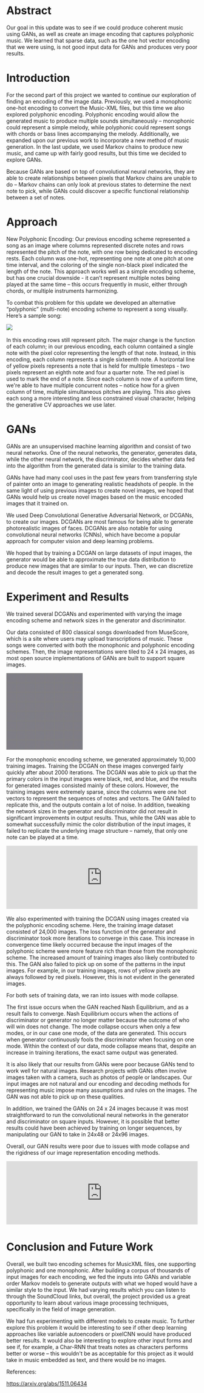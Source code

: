 # Abstract
Our goal in this update was to see if we could produce coherent music using GANs, as well as create an image encoding that captures polyphonic music. We learned that sparse data, such as the one hot vector encoding that we were using, is not good input data for GANs and produces very poor results. 

# Introduction
For the second part of this project we wanted to continue our exploration of finding an encoding of the image data. Previously, we used a monophonic one-hot encoding to convert the Music-XML files, but this time we also explored polyphonic encoding. Polyphonic encoding would allow the generated music to produce multiple sounds simultaneously – monophonic could represent a simple melody, while polyphonic could represent songs with chords or bass lines accompanying the melody. Additionally, we expanded upon our previous work to incorporate a new method of music generation. In the last update, we used Markov chains to produce new music, and came up with fairly good results, but this time we decided to explore GANs. 

Because GANs are based on top of convolutional neural networks, they are able to create relationships between pixels that Markov chains are unable to do – Markov chains can only look at previous states to determine the next note to pick, while GANs could discover a specific functional relationship between a set of notes.

# Approach
New Polyphonic Encoding:
Our previous encoding scheme represented a song as an image where columns represented discrete notes and rows represented the pitch of the note, with one row being dedicated to encoding rests. Each column was one-hot, representing one note at one pitch at one time interval, and the coloring of the single non-black pixel indicated the length of the note. This approach works well as a simple encoding scheme, but has one crucial downside - it can’t represent multiple notes being played at the same time – this occurs frequently in music, either through chords, or multiple instruments harmonizing.

To combat this problem for this update we developed an alternative “polyphonic” (multi-note) encoding scheme to represent a song visually. Here’s a sample song:

![](https://i.imgur.com/hqiZUlq.png)

In this encoding rows still represent pitch. The major change is the function of each column; in our previous encoding, each column contained a single note with the pixel color representing the length of that note. Instead, in this encoding, each column represents a single sixteenth note. A horizontal line of yellow pixels represents a note that is held for multiple timesteps - two pixels represent an eighth note and four a quarter note. The red pixel is used to mark the end of a note. Since each column is now of a uniform time, we're able to have multiple concurrent notes – notice how for a given column of time, multiple simultaneous pitches are playing. This also gives each song a more interesting and less constrained visual character, helping the generative CV approaches we use later.

# GANs
GANs are an unsupervised machine learning algorithm and consist of two neural networks. One of the neural networks, the generator, generates data, while the other neural network, the discriminator, decides whether data fed into the algorithm from the generated data is similar to the training data.

GANs have had many cool uses in the past few years from transferring style of painter onto an image to generating realistic headshots of people. In the same light of using previous images to create novel images, we hoped that GANs would help us create novel images based on the music encoded images that it trained on. 

We used Deep Convolutional Generative Adversarial Network, or DCGANs, to create our images. DCGANs are most famous for being able to generate photorealistic images of faces. DCGANs are also notable for using convolutional neural networks (CNNs), which have become a popular approach for computer vision and deep learning problems.

We hoped that by training a DCGAN on large datasets of input images, the generator would be able to approximate the true data distribution to produce new images that are similar to our inputs. Then, we can discretize and decode the result images to get a generated song. 

# Experiment and Results
We trained several DCGANs and experimented with varying the image encoding scheme and network sizes in the generator and discriminator. 

Our data consisted of 800 classical songs downloaded from MuseScore, which is a site where users may upload transcriptions of music. These songs were converted with both the monophonic and polyphonic encoding schemes. Then, the image representations were tiled to 24 x 24 images, as most open source implementations of GANs are built to support square images. 

![gif of gan training](https://raw.githubusercontent.com/GANsNotGAINS/music-dcgan/master/example/animated.gif)

For the monophonic encoding scheme, we generated approximately 10,000 training images. Training the DCGAN on these images converged fairly quickly after about 2000 iterations. The DCGAN was able to pick up that the primary colors in the input images were black, red, and blue, and the results for generated images consisted mainly of these colors. However, the training images were extremely sparse, since the columns were one hot vectors to represent the sequences of notes and vectors. The GAN failed to replicate this, and the outputs contain a lot of noise. In addition, tweaking the network sizes in the generator and discriminator did not result in significant improvements in output results. Thus, while the GAN was able to somewhat successfully mimic the color distribution of the input images, it failed to replicate the underlying image structure – namely, that only one note can be played at a time. 

<iframe width="100%" height="166" scrolling="no" frameborder="no" allow="autoplay" src="https://w.soundcloud.com/player/?url=https%3A//api.soundcloud.com/tracks/537584484%3Fsecret_token%3Ds-FxfBM&color=%23ff5500&auto_play=false&hide_related=false&show_comments=true&show_user=true&show_reposts=false&show_teaser=true"></iframe>

We also experimented with training the DCGAN using images created via the polyphonic encoding scheme. Here, the training image dataset consisted of 24,000 images. The loss function of the generator and discriminator took more iterations to converge in this case. This increase in convergence time likely occurred because the input images of the polyphonic scheme were more feature rich than those from the monophonic scheme. The increased amount of training images also likely contributed to this. The GAN also failed to pick up on some of the patterns in the input images. For example, in our training images, rows of yellow pixels are always followed by red pixels. However, this is not evident in the generated images. 


For both sets of training data, we ran into issues with mode collapse.

The first issue occurs when the GAN reached Nash Equilibrium, and as a result fails to converge. Nash Equilibrium occurs when the actions of discriminator or generator no longer matter because the outcome of who will win does not change. The mode collapse occurs when only a few modes, or in our case one mode, of the data are generated. This occurs when generator continuously fools the discriminator when focusing on one mode. Within the context of our data, mode collapse means that, despite an increase in training iterations, the exact same output was generated.

It is also likely that our results from GANs were poor because GANs tend to work well for natural images. Research projects with GANs often involve images taken with a camera, such as photos of people or landscapes. Our input images are not natural and our encoding and decoding methods for representing music impose many assumptions and rules on the images. The GAN was not able to pick up on these qualities. 

In addition, we trained the GANs on 24 x 24 images because it was most straightforward to run the convolutional neural networks in the generator and discriminator on square inputs. However, it is possible that better results could have been achieved by training on longer sequences, by manipulating our GAN to take in 24x48 or 24x96 images.

Overall, our GAN results were poor due to issues with mode collapse and the rigidness of our image representation encoding methods. 

<iframe width="100%" height="166" scrolling="no" frameborder="no" allow="autoplay" src="https://w.soundcloud.com/player/?url=https%3A//api.soundcloud.com/tracks/537582885%3Fsecret_token%3Ds-pd3iu&color=%23ff5500&auto_play=false&hide_related=false&show_comments=true&show_user=true&show_reposts=false&show_teaser=true"></iframe>

# Conclusion and Future Work
Overall, we built two encoding schemes for MusicXML files, one supporting polyphonic and one monophonic. After building a corpus of thousands of input images for each encoding, we fed the inputs into GANs and variable order Markov models to generate outputs with what we hoped would have a similar style to the input. We had varying results which you can listen to through the SoundCloud links, but overall, the project provided us a great opportunity to learn about various image processing techniques, specifically in the field of image generation.

We had fun experimenting with different models to create music. To further explore this problem it would be interesting to see if other deep learning approaches like variable autoencoders or pixelCNN would have produced better results. It would also be interesting to explore other input forms and see if, for example, a Char-RNN that treats notes as characters performs better or worse – this wouldn't be as acceptable for this project as it would take in music embedded as text, and there would be no images. 


References: 

https://arxiv.org/abs/1511.06434 
